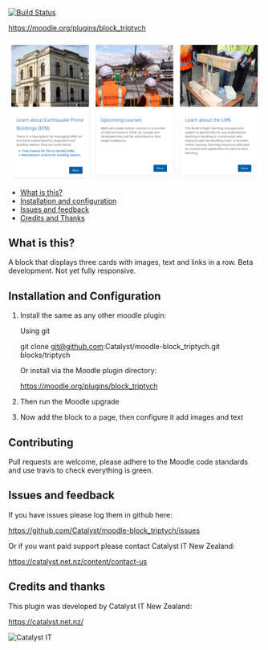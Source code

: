 [![Build Status](https://travis-ci.org/Catalyst/moodle-block_triptych.svg?branch=master)](https://travis-ci.org/Catalyst/moodle-block_triptych)

https://moodle.org/plugins/block_triptych

![Screen shot](/pix/screenshot.png?raw=true)

* [What is this?](#what-is-this)
* [Installation and configuration](#installation-and-configuration)
* [Issues and feedback](#issues-and-feedback)
* [Credits and Thanks](#credits-and-thanks)

What is this?
-------------

A block that displays three cards with images, text and links in a row. Beta development. Not yet fully responsive.

Installation and Configuration
------------------------------

1. Install the same as any other moodle plugin:

    Using git

     git clone git@github.com:Catalyst/moodle-block_triptych.git blocks/triptych

    Or install via the Moodle plugin directory:

     https://moodle.org/plugins/block_triptych

2. Then run the Moodle upgrade

3. Now add the block to a page, then configure it add images and text


Contributing
------------

Pull requests are welcome, please adhere to the Moodle code standards
and use travis to check everything is green.


Issues and feedback
-------------------

If you have issues please log them in github here:

https://github.com/Catalyst/moodle-block_triptych/issues

Or if you want paid support please contact Catalyst IT New Zealand:

https://catalyst.net.nz/content/contact-us


Credits and thanks
------------------

This plugin was developed by Catalyst IT New Zealand:

https://catalyst.net.nz/

<img alt="Catalyst IT" src="https://cdn.rawgit.com/Catalyst/moodle-auth_saml2/master/pix/catalyst-logo.svg" width="400">
